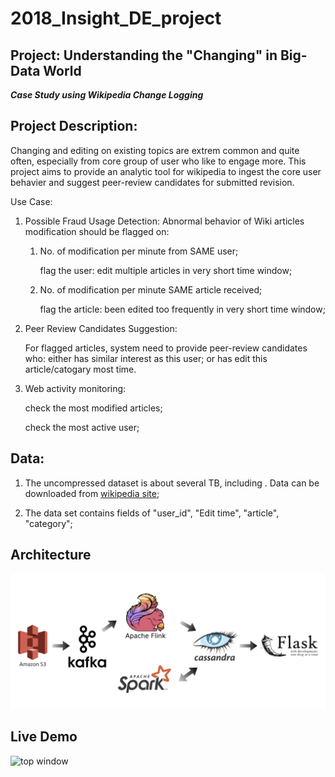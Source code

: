 # 2018_Insight_DE_project

## Project: Understanding the "Changing" in Big-Data World
  **_Case Study using Wikipedia Change Logging_**

## Project Description:
Changing and editing on existing topics are extrem common and quite often, especially from core group of user who like to engage more. This project aims to provide an analytic tool for wikipedia to ingest the core user behavier and suggest peer-review candidates for submitted revision.

Use Case:

1. Possible Fraud Usage Detection: Abnormal behavior of Wiki articles modification should be flagged on:

	1. No. of modification per minute from SAME user;
	
		flag the user: edit multiple articles in very short time window;

	2. No. of modification per minute SAME article received;  
	
		flag the article: been edited too frequently in very short time window;
 
2. Peer Review Candidates Suggestion: 

	For flagged articles, system need to provide peer-review candidates who: either has similar interest as this user; or has edit this article/catogary most time.

3. Web activity monitoring:
 
	check the most modified articles;

	check the most active user;
	
	

## Data:
1. The uncompressed dataset is about several TB, including . Data can be downloaded from [wikipedia site](https://en.wikipedia.org/wiki/Wikipedia:Database_download);

2. The data set contains fields of "user_id", "Edit time", "article", "category";


## Architecture
![](images/arch_flink.png)

## Live Demo
![top window](https://github.com/kaenyyh/Insight_project_2018b/blob/master/images/topwindow12.gif)

